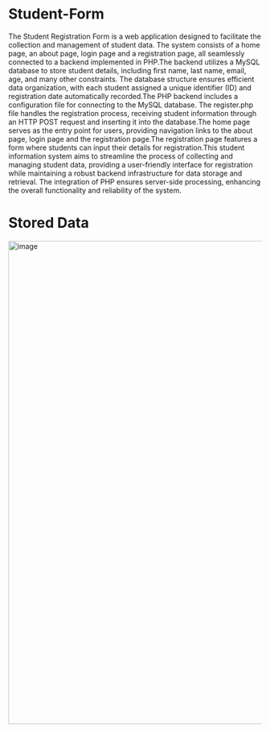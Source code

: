 # Student-Form
The Student Registration Form is a web application designed to facilitate the collection and management of student data. The system consists of a home page, an about page, login page and a registration page, all seamlessly connected to a backend implemented in PHP.The backend utilizes a MySQL database to store student details, including first name, last name, email, age, and many other constraints. The database structure ensures efficient data organization, with each student assigned a unique identifier (ID) and registration date automatically recorded.The PHP backend includes a configuration file  for connecting to the MySQL database. The register.php file handles the registration process, receiving student information through an HTTP POST request and inserting it into the database.The home page serves as the entry point for users, providing navigation links to the about page, login page  and the registration page.The registration page features a form where students can input their details for registration.This student information system aims to streamline the process of collecting and managing student data, providing a user-friendly interface for registration while maintaining a robust backend infrastructure for data storage and retrieval. The integration of PHP ensures server-side processing, enhancing the overall functionality and reliability of the system.

# Stored Data
<img width="960" alt="image" src="https://github.com/HarshiniBollineni1/Student-Form/assets/143960116/be1ac8fc-8675-4a25-a50a-f54afe6c59b6">


